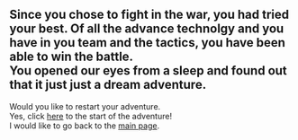 Since you chose to fight in the war, you had tried your best. Of all the advance technolgy and you have in you team and the tactics, you have been able to win the battle.  
You opened our eyes from a sleep and found out that it just just a dream adventure.
---
Would you like to restart your adventure.  
Yes, click [here](../athome.md) to the start of the adventure!  
I would like to go back to the [main page](../README.md).  
